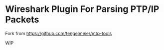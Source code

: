 # Wireshark Plugin For Parsing PTP/IP Packets

Fork from https://github.com/tengelmeier/mtp-tools

WIP